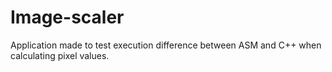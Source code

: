 # Image-scaler
Application made to test execution difference between ASM and C++ when calculating pixel values. 
